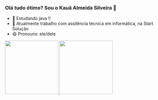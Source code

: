 ### Olá tudo ótimo? Sou o Kauã Almeida Silveira 👋
- 🌱 Estudando java !!
- 🔭 Atualmente trabalho com assitência técnica em informática, na Start Solução
- 😄 Pronouns: ele/dele

<div>
  <a href="https://github.com/KauaAlmeidaSilveira">
  <img height="175em" src="https://github-readme-stats.vercel.app/api?username=KauaAlmeidaSilveira&show_icons=true&theme=dark&include_all_commits=true&count_private=true"/>
  <img height="175em" src="https://github-readme-stats.vercel.app/api/top-langs/?username=KauaAlmeidaSilveira&layout=compact&langs_count=7&theme=dark"/>
</div>

<!--
**KauaAlmeidaSilveira/KauaAlmeidaSilveira** is a ✨ _special_ ✨ repository because its `README.md` (this file) appears on your GitHub profile.

Here are some ideas to get you started:

- 🔭 I’m currently working on ...

- 👯 I’m looking to collaborate on ...
- 🤔 I’m looking for help with ...
- 💬 Ask me about ...
- 📫 How to reach me: ...
- 😄 Pronouns: ...
- ⚡ Fun fact: ...
-->
